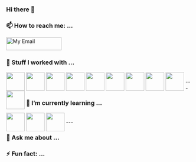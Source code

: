 ### Hi there 👋

### 📫 How to reach me: ...
<img src="https://img.shields.io/badge/ProtonMail-8B89CC?style=for-the-badge&logo=protonmail&logoColor=white" alt="My Email" width="150" height="35">

### 🔭 Stuff I worked with ...
<img align="left" height="50" width="50" style="margin-right: 4px" src="https://cdn.jsdelivr.net/gh/devicons/devicon@latest/icons/html5/html5-original.svg" />
<img align="left" height="50" width="50" style="margin-right: 4px" src="https://cdn.jsdelivr.net/gh/devicons/devicon@latest/icons/css3/css3-original.svg" />
<img align="left" height="50" width="50" style="margin-right: 4px" src="https://cdn.jsdelivr.net/gh/devicons/devicon@latest/icons/javascript/javascript-original.svg" />
<img align="left" height="50" width="50" style="margin-right: 4px" src="https://cdn.jsdelivr.net/gh/devicons/devicon@latest/icons/react/react-original.svg" />
<img align="left" height="50" width="50" style="margin-right: 4px" src="https://cdn.jsdelivr.net/gh/devicons/devicon@latest/icons/nextjs/nextjs-original.svg" />
<img align="left" height="50" width="50" style="margin-right: 4px" src="https://cdn.jsdelivr.net/gh/devicons/devicon@latest/icons/vuejs/vuejs-original.svg" />
<img align="left" height="50" width="50" style="margin-right: 4px" src="https://cdn.jsdelivr.net/gh/devicons/devicon@latest/icons/nuxtjs/nuxtjs-original.svg" />
<img align="left" height="50" width="50" style="margin-right: 4px" src="https://cdn.jsdelivr.net/gh/devicons/devicon@latest/icons/nodejs/nodejs-original.svg" />
<img align="left" height="50" width="50" style="margin-right: 4px" src="https://cdn.jsdelivr.net/gh/devicons/devicon@latest/icons/jest/jest-plain.svg" />
<img align="left" height="50" width="50" style="margin-right: 4px" src="https://cdn.jsdelivr.net/gh/devicons/devicon@latest/icons/docker/docker-original.svg" />
<br/>
---

### 🌱 I’m currently learning ...
<img align="left" height="50" width="50" style="margin-right: 4px" src="https://cdn.jsdelivr.net/gh/devicons/devicon@latest/icons/svelte/svelte-original.svg" />
<img align="left" height="50" width="50" style="margin-right: 4px" src="https://cdn.jsdelivr.net/gh/devicons/devicon@latest/icons/vitest/vitest-original.svg" />
<img align="left" height="50" width="50" style="margin-right: 4px" src="https://cdn.jsdelivr.net/gh/devicons/devicon@latest/icons/go/go-original-wordmark.svg" />
<br />
---

### 💬 Ask me about ...

### ⚡ Fun fact: ...
